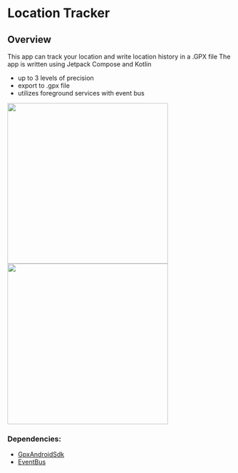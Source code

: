 # Location Tracker
## Overview
This app can track your location and write location history in a .GPX file
The app is written using Jetpack Compose and Kotlin
- up to 3 levels of precision
- export to .gpx file
- utilizes foreground services with event bus

<img src="https://github.com/user-attachments/assets/87ffc9ef-6dc5-45fd-a631-4b872cd7c885" height="360"/>
<img src="https://github.com/user-attachments/assets/b655057e-6993-4e24-8e84-7226ab2685f1" height="360"/>

### Dependencies:
- <a href="https://github.com/bvn13/GpxAndroidSdk">GpxAndroidSdk</a>
- <a href="https://github.com/greenrobot/EventBus">EventBus</a>
